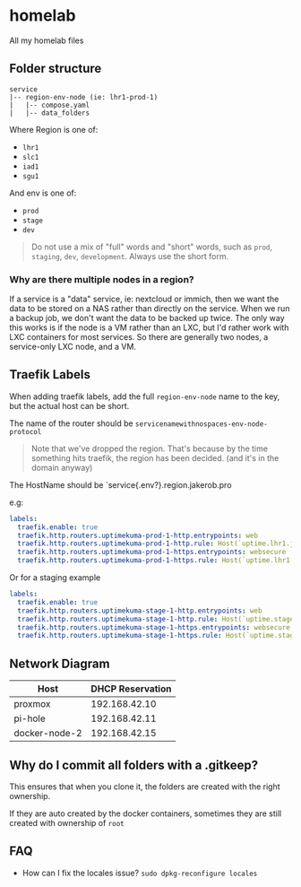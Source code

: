 # homelab

All my homelab files

## Folder structure

```
service
|-- region-env-node (ie: lhr1-prod-1)
|   |-- compose.yaml
|   |-- data_folders
```

Where Region is one of:

- `lhr1`
- `slc1`
- `iad1`
- `sgu1`

And env is one of:

- `prod`
- `stage`
- `dev`

> Do not use a mix of "full" words and "short" words, such as `prod`, `staging`, `dev`, `development`. Always use the short form.

### Why are there multiple nodes in a region?

If a service is a "data" service, ie: nextcloud or immich, then we want the data to be stored on a NAS
rather than directly on the service. When we run a backup job, we don't want the data to be backed up
twice. The only way this works is if the node is a VM rather than an LXC, but I'd rather work with
LXC containers for most services. So there are generally two nodes, a service-only LXC node, and a VM.

## Traefik Labels

When adding traefik labels, add the full `region-env-node` name to the key, but the actual host can be short.

The name of the router should be `servicenamewithnospaces-env-node-protocol`

> Note that we've dropped the region. That's because by the time something hits traefik, the region has been decided. (and it's in the domain anyway)

The HostName should be `service{.env?}.region.jakerob.pro

e.g:

```yaml
labels:
  traefik.enable: true
  traefik.http.routers.uptimekuma-prod-1-http.entrypoints: web
  traefik.http.routers.uptimekuma-prod-1-http.rule: Host(`uptime.lhr1.jakerob.pro`)
  traefik.http.routers.uptimekuma-prod-1-https.entrypoints: websecure
  traefik.http.routers.uptimekuma-prod-1-https.rule: Host(`uptime.lhr1.jakerob.pro`)
```

Or for a staging example

```yaml
labels:
  traefik.enable: true
  traefik.http.routers.uptimekuma-stage-1-http.entrypoints: web
  traefik.http.routers.uptimekuma-stage-1-http.rule: Host(`uptime.stage.lhr1.jakerob.pro`)
  traefik.http.routers.uptimekuma-stage-1-https.entrypoints: websecure
  traefik.http.routers.uptimekuma-stage-1-https.rule: Host(`uptime.stage.lhr1.jakerob.pro`)
```

## Network Diagram

| Host          | DHCP Reservation |
| ------------- | ---------------- |
| proxmox       | 192.168.42.10    |
| pi-hole       | 192.168.42.11    |
| docker-node-2 | 192.168.42.15    |

## Why do I commit all folders with a .gitkeep?

This ensures that when you clone it, the folders are created with the right ownership.

If they are auto created by the docker containers, sometimes they are still created with ownership of `root`


## FAQ

- How can I fix the locales issue?
  `sudo dpkg-reconfigure locales`